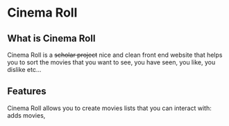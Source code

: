 # Cinema Roll

## What is Cinema Roll
Cinema Roll is a ~~scholar project~~ nice and clean front end website that helps you to sort the movies that you want to see, you have seen, you like, you dislike etc...

## Features
Cinema Roll allows you to create movies lists that you can interact with: adds movies, 